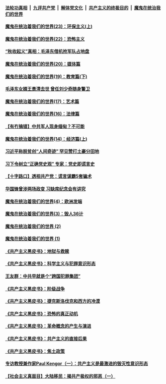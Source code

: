 

####  [法轮功真相](../../../../basic/blob/master/README.md?t=03140230) &nbsp;|&nbsp; [九评共产党](../../../../9ping.md/blob/master/README.md?t=03140230) &nbsp;|&nbsp; [解体党文化](../../../../jtdwh.md/blob/master/README.md?t=03140230)  &nbsp;|&nbsp; [共产主义的终极目的](../../../../gczydzjmd.md/blob/master/README.md?t=03140230) &nbsp;|&nbsp; [魔鬼在统治我们的世界](../../../../mgztzwmdsj.md/blob/master/README.md?t=03140230) 

#### [魔鬼在统治着我们的世界(23)：环保主义(上)](../pages/prog1699/a1390170.md?t=03140230) 

#### [魔鬼在统治着我们的世界(22)：恐怖主义](../pages/prog1699/a1386283.md?t=03140230) 

#### [“秋收起义”真相：毛泽东借机抢军队占地盘](../pages/prog1699/a103069491.md?t=03140230) 

#### [魔鬼在统治着我们的世界(20)：媒体篇](../pages/prog1699/a1384788.md?t=03140230) 

#### [魔鬼在统治着我们的世界(19)：教育篇(下)](../pages/prog1699/a1383701.md?t=03140230) 

#### [毛泽东女婿王景清去世 曾任刘少奇随身警卫](../pages/prog1699/a103065715.md?t=03140230) 

#### [魔鬼在统治着我们的世界(17)：艺术篇](../pages/prog1699/a1380600.md?t=03140230) 

#### [魔鬼在统治着我们的世界(16)：法律篇](../pages/prog1699/a1379942.md?t=03140230) 

#### [【有冇搞错】中共军人现身缅甸？不可能](../pages/prog1699/a103062353.md?t=03140230) 

#### [魔鬼在统治着我们的世界(14)：经济篇(上)](../pages/prog1699/a1378590.md?t=03140230) 

#### [习近平称脱贫创“人间奇迹” 罕见赞打土豪分田地](../pages/prog1699/a103061779.md?t=03140230) 

#### [习下令树立“正确党史观” 专家：党史即谎言史](../pages/prog1699/a103061487.md?t=03140230) 

#### [【十字路口】透视共产党：谎言谋霸5套骗术](../pages/prog1699/a103061081.md?t=03140230) 

#### [华国锋曾涉两场政变 习缺席纪念会有讲究](../pages/prog1699/a103060793.md?t=03140230) 

#### [魔鬼在统治着我们的世界(4)：欧洲发端](../pages/prog1699/a1376744.md?t=03140230) 

#### [魔鬼在统治着我们的世界(3)：毁人36计](../pages/prog1699/a1376559.md?t=03140230) 

#### [魔鬼在统治着我们的世界 (2)](../pages/prog1699/a1376477.md?t=03140230) 

#### [魔鬼在统治着我们的世界 (1)](../pages/prog1699/a1376369.md?t=03140230) 

#### [《共产主义黑皮书》：地狱与救赎](../pages/prog1699/a103041482.md?t=03140230) 

#### [《共产主义黑皮书》：科学主义与犯罪意识形态](../pages/prog1699/a103038086.md?t=03140230) 

#### [王友群：中共早就是个“跨国犯罪集团”](../pages/prog1699/a103035625.md?t=03140230) 

#### [《共产主义黑皮书》：阶级战争](../pages/prog1699/a103034957.md?t=03140230) 

#### [《共产主义黑皮书》：捷克斯洛伐克和西方的冷漠](../pages/prog1699/a102542723.md?t=03140230) 

#### [《共产主义黑皮书》：恐怖的真正动机](../pages/prog1699/a103027121.md?t=03140230) 

#### [《共产主义黑皮书》：革命概念的产生与演进](../pages/prog1699/a103023170.md?t=03140230) 

#### [《共产主义黑皮书》：共产主义的直接后果](../pages/prog1699/a103022184.md?t=03140230) 

#### [《共产主义黑皮书》：焦土政策](../pages/prog1699/a103021794.md?t=03140230) 

#### [专访教授兼作家Paul Kengor（一）：共产主义是最激进的毁灭性意识形态](../pages/prog1699/a103019758.md?t=03140230) 

#### [【社会主义真面目】大陆移民：揭共产极权的邪恶（一）](../pages/prog1699/a103018112.md?t=03140230) 

